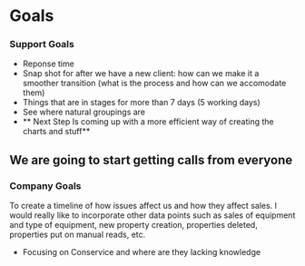 # Goals

### Support Goals
- Reponse time
- Snap shot for after we have a new client: how can we make it a smoother transition (what is the process and how can we accomodate them)
- Things that are in stages for more than 7 days (5 working days)
- See where natural groupings are 
- **  Next Step Is coming up with a more efficient way of creating the charts and stuff**

## We are going to start getting calls from everyone 

### Company Goals
To create a timeline of how issues affect us and how they affect sales. I would really like to incorporate other data points such as sales of equipment and type of equipment, new property creation, properties deleted, properties put on manual reads, etc. 

- Focusing on Conservice and where are they lacking knowledge
